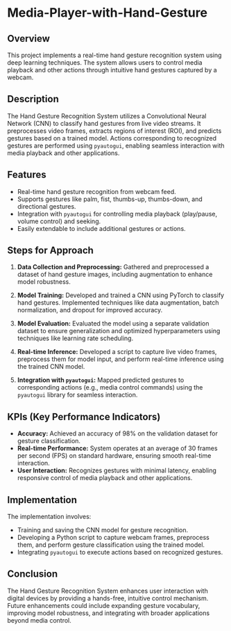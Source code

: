 # Media-Player-with-Hand-Gesture

## Overview
This project implements a real-time hand gesture recognition system using deep learning techniques. The system allows users to control media playback and other actions through intuitive hand gestures captured by a webcam.

## Description
The Hand Gesture Recognition System utilizes a Convolutional Neural Network (CNN) to classify hand gestures from live video streams. It preprocesses video frames, extracts regions of interest (ROI), and predicts gestures based on a trained model. Actions corresponding to recognized gestures are performed using `pyautogui`, enabling seamless interaction with media playback and other applications.

## Features
- Real-time hand gesture recognition from webcam feed.
- Supports gestures like palm, fist, thumbs-up, thumbs-down, and directional gestures.
- Integration with `pyautogui` for controlling media playback (play/pause, volume control) and seeking.
- Easily extendable to include additional gestures or actions.

## Steps for Approach
1. **Data Collection and Preprocessing:** Gathered and preprocessed a dataset of hand gesture images, including augmentation to enhance model robustness.
   
2. **Model Training:** Developed and trained a CNN using PyTorch to classify hand gestures. Implemented techniques like data augmentation, batch normalization, and dropout for improved accuracy.
   
3. **Model Evaluation:** Evaluated the model using a separate validation dataset to ensure generalization and optimized hyperparameters using techniques like learning rate scheduling.
   
4. **Real-time Inference:** Developed a script to capture live video frames, preprocess them for model input, and perform real-time inference using the trained CNN model.
   
5. **Integration with `pyautogui`:** Mapped predicted gestures to corresponding actions (e.g., media control commands) using the `pyautogui` library for seamless interaction.

## KPIs (Key Performance Indicators)
- **Accuracy:** Achieved an accuracy of 98% on the validation dataset for gesture classification.
- **Real-time Performance:** System operates at an average of 30 frames per second (FPS) on standard hardware, ensuring smooth real-time interaction.
- **User Interaction:** Recognizes gestures with minimal latency, enabling responsive control of media playback and other applications.

## Implementation
The implementation involves:
- Training and saving the CNN model for gesture recognition.
- Developing a Python script to capture webcam frames, preprocess them, and perform gesture classification using the trained model.
- Integrating `pyautogui` to execute actions based on recognized gestures.

## Conclusion
The Hand Gesture Recognition System enhances user interaction with digital devices by providing a hands-free, intuitive control mechanism. Future enhancements could include expanding gesture vocabulary, improving model robustness, and integrating with broader applications beyond media control.

